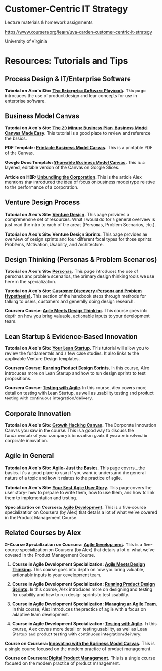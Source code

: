 # Customer-Centric IT Strategy

Lecture materials & homework assignments

https://www.coursera.org/learn/uva-darden-customer-centric-it-strategy

University of Virginia



# Resources: Tutorials and Tips

## Process Design & IT/Enterprise Software

**Tutorial on Alex's Site: [The Enterprise Software Playbook](http://www.alexandercowan.com/enterprise-software-playbook/).** This page introduces the use of product design and lean concepts for use in enterprise software.

## Business Model Canvas

**Tutorial on Alex's Site: [The 20 Minute Business Plan: Business Model Canvas Made Easy](https://www.alexandercowan.com/business-model-canvas-templates/).** This tutorial is a good place to review and reference the basics.

**PDF Template: [Printable Business Model Canvas](https://www.alexandercowan.com/wp-content/uploads/2014/07/business_model_canvas_poster_trimmed_print.pdf).** This is a printable PDF of the Canvas.

**Google Docs Template: [Shareable Business Model Canvas](https://docs.google.com/presentation/d/1wObawm1l49FPdEDcPX65WrujmYvvy0el2HgmarmJS2M/edit#slide=id.g387605415_19).** This is a layered, editable version of the Canvas on Google Slides.

**Article on HBR: [Unbundling the Corporation](https://hbr.org/1999/03/unbundling-the-corporation).** This is the article Alex mentions that introduced the idea of focus on business model type relative to the performance of a corporation.

## Venture Design Process

**Tutorial on Alex's Site: [Venture Design](http://www.alexandercowan.com/venture-design/).** This page provides a comprehensive set of resources. What I would do for a general overview is just read the intro to each of the areas (Personas, Problem Scenarios, etc.).

**Tutorial on Alex's Site: [Venture Design Sprints](http://www.alexandercowan.com/venture-design-sprints/).** This page provides an overview of design sprints and four different focal types for those sprints: Problems, Motivation, Usability, and Architecture.

## Design Thinking (Personas & Problem Scenarios)

**Tutorial on Alex's Site: [Personas](http://www.alexandercowan.com/tutorial-personas-problem-scenarios-user-stories/).** This page introduces the use of personas and problem scenarios, the primary design thinking tools we use here in the specialization.

**Tutorial on Alex's Site: [Customer Discovery (Persona and Problem Hypothesis)](http://www.alexandercowan.com/customer-discovery-handbook/#Persona_Problem_Hypothesis).** This section of the handbook steps through methods for talking to users, customers and generally doing design research.

**Coursera Course: [Agile Meets Design Thinking](https://www.coursera.org/learn/uva-darden-getting-started-agile).** This course goes into depth on how you bring valuable, actionable inputs to your development team.

## Lean Startup & Evidence-Based Innovation

**Tutorial on Alex's Site: [Your Lean Startup](http://www.alexandercowan.com/creating-a-lean-startup-style-assumption-set/).** This tutorial will allow you to review the fundamentals and a few case studies. It also links to the applicable Venture Design templates.

**Coursera Course: [Running Product Design Sprints](https://www.coursera.org/learn/uva-darden-running-design-sprints).** In this course, Alex introduces more on Lean Startup and how to run design sprints to test propositions.

**Coursera Course: [Testing with Agile](https://www.coursera.org/learn/uva-darden-agile-testing).** In this course, Alex covers more detail on testing with Lean Startup, as well as usability testing and product testing with continuous integration/delivery.

## Corporate Innovation

**Tutorial on Alex's Site: [Growth Hacking Canvas](http://www.alexandercowan.com/corporate-innovation-canvas/).** The Corporate Innovation Canvas you saw in the course. This is a good way to discuss the fundamentals of your company’s innovation goals if you are involved in corporate innovation.

## Agile in General

**Tutorial on Alex's Site: [Agile- Just the Basics](http://www.alexandercowan.com/agile-just-basics/).** This page covers…the basics. It's a good place to start if you want to understand the general nature of a topic and how it relates to the practice of agile.

**Tutorial on Alex's Site: [Your Best Agile User Story](http://www.alexandercowan.com/best-agile-user-story/).** This page covers the user story- how to prepare to write them, how to use them, and how to link them to implementation and testing.

**Specialization on Coursera: [Agile Development](https://www.coursera.org/specializations/agile-development).** This is a five-course specialization on Coursera (by Alex) that details a lot of what we’ve covered in the Product Management Course.

## Related Courses by Alex

**5-Course Specialization on Coursera: [Agile Development](https://www.coursera.org/specializations/agile-development).** This is a five-course specialization on Coursera (by Alex) that details a lot of what we’ve covered in the Product Management Course.

1) **Course in Agile Development Specialization: [Agile Meets Design Thinking](https://www.coursera.org/learn/uva-darden-getting-started-agile).** This course goes into depth on how you bring valuable, actionable inputs to your development team.

2) **Course in Agile Development Specialization: [Running Product Design Sprints](https://www.coursera.org/learn/uva-darden-running-design-sprints).** In this course, Alex introduces more on designing and testing for usability and how to run design sprints to test usability.

3) **Course in Agile Development Specialization: [Managing an Agile Team](https://www.coursera.org/learn/uva-darden-agile-team-management/).** In this course, Alex introduces the practice of agile with a focus on adaptive team development.

4) **Course in Agile Development Specialization: [Testing with Agile](https://www.coursera.org/learn/uva-darden-agile-testing).** In this course, Alex covers more detail on testing usability, as well as Lean Startup and product testing with continuous integration/delivery.

**Course on Coursera: [Innovating with the Business Model Canvas](https://www.coursera.org/learn/uva-darden-innovation-business-model-canvas/).** This is a single course focused on the modern practice of product management.

**Course on Coursera: [Digital Product Management](https://www.coursera.org/learn/uva-darden-digital-product-management/?utm_medium=institutions&utm_source=UVA-DARDEN&utm_campaign=ACC-Feature).** This is a single course focused on the modern practice of product management.
